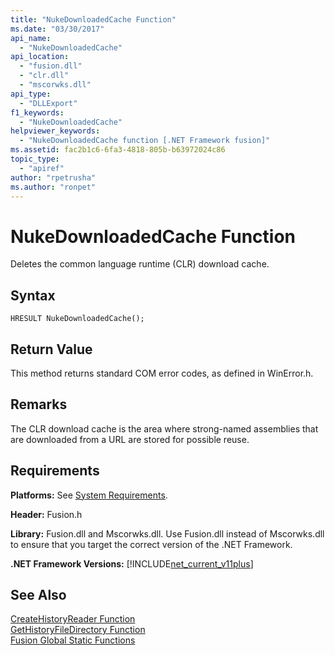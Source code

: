 ```yaml
---
title: "NukeDownloadedCache Function"
ms.date: "03/30/2017"
api_name: 
  - "NukeDownloadedCache"
api_location: 
  - "fusion.dll"
  - "clr.dll"
  - "mscorwks.dll"
api_type: 
  - "DLLExport"
f1_keywords: 
  - "NukeDownloadedCache"
helpviewer_keywords: 
  - "NukeDownloadedCache function [.NET Framework fusion]"
ms.assetid: fac2b1c6-6fa3-4818-805b-b63972024c86
topic_type: 
  - "apiref"
author: "rpetrusha"
ms.author: "ronpet"
---
```

# NukeDownloadedCache Function
Deletes the common language runtime (CLR) download cache.  
  
## Syntax  
  
```  
HRESULT NukeDownloadedCache();  
```  
  
## Return Value  
 This method returns standard COM error codes, as defined in WinError.h.  
  
## Remarks  
 The CLR download cache is the area where strong-named assemblies that are downloaded from a URL are stored for possible reuse.  
  
## Requirements  
 **Platforms:** See [System Requirements](../../../../docs/framework/get-started/system-requirements.md).  
  
 **Header:** Fusion.h  
  
 **Library:** Fusion.dll and Mscorwks.dll. Use Fusion.dll instead of Mscorwks.dll to ensure that you target the correct version of the .NET Framework.  
  
 **.NET Framework Versions:** [!INCLUDE[net_current_v11plus](../../../../includes/net-current-v11plus-md.md)]  
  
## See Also  
 [CreateHistoryReader Function](../../../../docs/framework/unmanaged-api/fusion/createhistoryreader-function.md)  
 [GetHistoryFileDirectory Function](../../../../docs/framework/unmanaged-api/fusion/gethistoryfiledirectory-function.md)  
 [Fusion Global Static Functions](../../../../docs/framework/unmanaged-api/fusion/fusion-global-static-functions.md)

